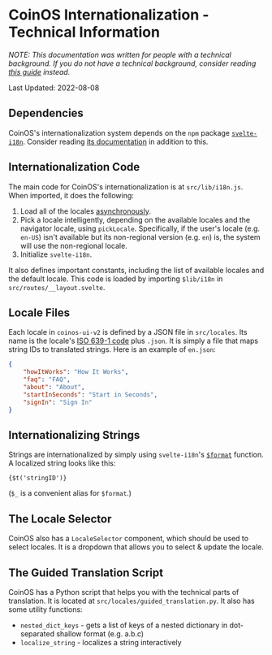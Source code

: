 # CoinOS Internationalization - Technical Information

_NOTE: This documentation was written for people with a technical background. If you do not have a technical background, consider reading [this guide](./i18n.md) instead._

Last Updated: 2022-08-08

## Dependencies

CoinOS's internationalization system depends on the `npm` package [`svelte-i18n`](https://www.npmjs.com/package/svelte-i18n). Consider reading [its documentation](https://github.com/kaisermann/svelte-i18n/blob/HEAD/docs/Getting%20Started.md) in addition to this.

## Internationalization Code

The main code for CoinOS's internationalization is at `src/lib/i18n.js`. When imported, it does the following:

1. Load all of the locales [asynchronously](https://github.com/kaisermann/svelte-i18n/blob/main/docs/Getting%20Started.md#32-asynchronous).
2. Pick a locale intelligently, depending on the available locales and the navigator locale, using `pickLocale`. Specifically, if the user's locale (e.g. `en-US`) isn't available but its non-regional version (e.g. `en`) is, the system will use the non-regional locale.
3. Initialize `svelte-i18n`.

It also defines important constants, including the list of available locales and the default locale. This code is loaded by importing `$lib/i18n` in `src/routes/__layout.svelte`.

## Locale Files

Each locale in `coinos-ui-v2` is defined by a JSON file in `src/locales`. Its name is the locale's [ISO 639-1 code](https://en.wikipedia.org/wiki/ISO_639-1) plus `.json`. It is simply a file that maps string IDs to translated strings. Here is an example of `en.json`:

```json
{
	"howItWorks": "How It Works",
	"faq": "FAQ",
	"about": "About",
	"startInSeconds": "Start in Seconds",
	"signIn": "Sign In"
}
```

## Internationalizing Strings

Strings are internationalized by simply using `svelte-i18n`'s [`$format`](https://github.com/kaisermann/svelte-i18n/blob/96a5adab7560249c8881e0612454e01c09273400/docs/Formatting.md) function. A localized string looks like this:

```
{$t('stringID')}
```

(`$_` is a convenient alias for `$format`.)

## The Locale Selector

CoinOS also has a `LocaleSelector` component, which should be used to select locales. It is a dropdown that allows you to select & update the locale.

## The Guided Translation Script

CoinOS has a Python script that helps you with the technical parts of translation. It is located at `src/locales/guided_translation.py`. It also has some utility functions:

- `nested_dict_keys` - gets a list of keys of a nested dictionary in dot-separated shallow format (e.g. a.b.c)
- `localize_string` - localizes a string interactively
